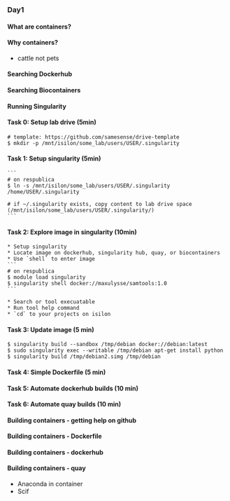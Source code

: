 ### Day1

#### What are containers?

#### Why containers?
* cattle not pets

#### Searching Dockerhub

#### Searching Biocontainers

#### Running Singularity

#### Task 0: Setup lab drive (5min)
```
# template: https://github.com/samesense/drive-template
$ mkdir -p /mnt/isilon/some_lab/users/USER/.singularity
```

#### Task 1: Setup singularity (5min)
    ```
    # on respublica
    $ ln -s /mnt/isilon/some_lab/users/USER/.singularity /home/USER/.singularity
    
    # if ~/.singularity exists, copy content to lab drive space (/mnt/isilon/some_lab/users/USER/.singularity/)
    ```

#### Task 2: Explore image in singularity (10min)
    * Setup singularity 
    * Locate image on dockerhub, singularity hub, quay, or biocontainers
    * Use `shell` to enter image
    ```
    # on respublica
    $ module load singularity 
    $ singularity shell docker://maxulysse/samtools:1.0
    ```
    
    * Search or tool execuatable
    * Run tool help command
    * `cd` to your projects on isilon

#### Task 3: Update image (5 min)
```
$ singularity build --sandbox /tmp/debian docker://debian:latest
$ sudo singularity exec --writable /tmp/debian apt-get install python
$ singularity build /tmp/debian2.simg /tmp/debian
```

#### Task 4: Simple Dockerfile (5 min)

#### Task 5: Automate dockerhub builds (10 min)

#### Task 6: Automate quay builds (10 min)

#### Building containers - getting help on github

#### Building containers - Dockerfile

#### Building containers - dockerhub

#### Building containers - quay

* Anaconda in container
* Scif
